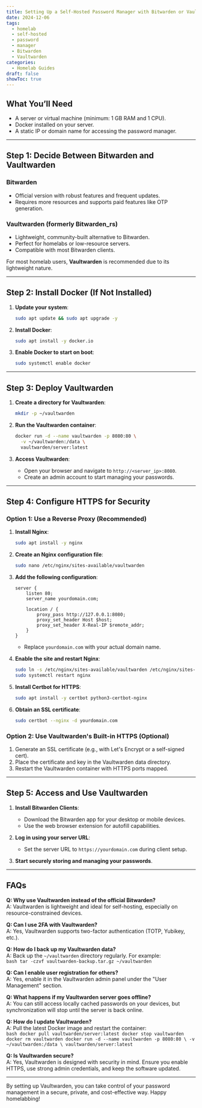 ```yaml
---
title: Setting Up a Self-Hosted Password Manager with Bitwarden or Vaultwarden
date: 2024-12-06
tags:
  - homelab
  - self-hosted
  - password
  - manager
  - Bitwarden
  - Vaultwarden
categories:
  - Homelab Guides
draft: false
showToc: true
---
```


## What You’ll Need

- A server or virtual machine (minimum: 1 GB RAM and 1 CPU).  
- Docker installed on your server.  
- A static IP or domain name for accessing the password manager.  

---

## Step 1: Decide Between Bitwarden and Vaultwarden

### **Bitwarden**  
- Official version with robust features and frequent updates.  
- Requires more resources and supports paid features like OTP generation.

### **Vaultwarden (formerly Bitwarden_rs)**  
- Lightweight, community-built alternative to Bitwarden.  
- Perfect for homelabs or low-resource servers.  
- Compatible with most Bitwarden clients.

For most homelab users, **Vaultwarden** is recommended due to its lightweight nature.

---

## Step 2: Install Docker (If Not Installed)

1. **Update your system**:  
    ````bash
    sudo apt update && sudo apt upgrade -y
    ````

2. **Install Docker**:  
    ````bash
    sudo apt install -y docker.io
    ````

3. **Enable Docker to start on boot**:  
    ````bash
    sudo systemctl enable docker
    ````

---

## Step 3: Deploy Vaultwarden

1. **Create a directory for Vaultwarden**:  
    ````bash
    mkdir -p ~/vaultwarden
    ````

2. **Run the Vaultwarden container**:  
    ````bash
    docker run -d --name vaultwarden -p 8080:80 \
      -v ~/vaultwarden:/data \
      vaultwarden/server:latest
    ````

3. **Access Vaultwarden**:  
   - Open your browser and navigate to `http://<server_ip>:8080`.  
   - Create an admin account to start managing your passwords.

---

## Step 4: Configure HTTPS for Security

### Option 1: Use a Reverse Proxy (Recommended)

1. **Install Nginx**:  
    ````bash
    sudo apt install -y nginx
    ````

2. **Create an Nginx configuration file**:  
    ````bash
    sudo nano /etc/nginx/sites-available/vaultwarden
    ````

3. **Add the following configuration**:  
    ````nginx
    server {
        listen 80;
        server_name yourdomain.com;

        location / {
            proxy_pass http://127.0.0.1:8080;
            proxy_set_header Host $host;
            proxy_set_header X-Real-IP $remote_addr;
        }
    }
    ````

   - Replace `yourdomain.com` with your actual domain name.

4. **Enable the site and restart Nginx**:  
    ````bash
    sudo ln -s /etc/nginx/sites-available/vaultwarden /etc/nginx/sites-enabled/
    sudo systemctl restart nginx
    ````

5. **Install Certbot for HTTPS**:  
    ````bash
    sudo apt install -y certbot python3-certbot-nginx
    ````

6. **Obtain an SSL certificate**:  
    ````bash
    sudo certbot --nginx -d yourdomain.com
    ````

### Option 2: Use Vaultwarden's Built-in HTTPS (Optional)

1. Generate an SSL certificate (e.g., with Let's Encrypt or a self-signed cert).  
2. Place the certificate and key in the Vaultwarden data directory.  
3. Restart the Vaultwarden container with HTTPS ports mapped.

---

## Step 5: Access and Use Vaultwarden

1. **Install Bitwarden Clients**:  
   - Download the Bitwarden app for your desktop or mobile devices.  
   - Use the web browser extension for autofill capabilities.

2. **Log in using your server URL**:  
   - Set the server URL to `https://yourdomain.com` during client setup.  

3. **Start securely storing and managing your passwords**.

---

## FAQs

**Q: Why use Vaultwarden instead of the official Bitwarden?**  
A: Vaultwarden is lightweight and ideal for self-hosting, especially on resource-constrained devices.

**Q: Can I use 2FA with Vaultwarden?**  
A: Yes, Vaultwarden supports two-factor authentication (TOTP, Yubikey, etc.).

**Q: How do I back up my Vaultwarden data?**  
A: Back up the `~/vaultwarden` directory regularly. For example:  
    ````bash
    tar -czvf vaultwarden-backup.tar.gz ~/vaultwarden
    ````

**Q: Can I enable user registration for others?**  
A: Yes, enable it in the Vaultwarden admin panel under the "User Management" section.

**Q: What happens if my Vaultwarden server goes offline?**  
A: You can still access locally cached passwords on your devices, but synchronization will stop until the server is back online.

**Q: How do I update Vaultwarden?**  
A: Pull the latest Docker image and restart the container:  
    ````bash
    docker pull vaultwarden/server:latest
    docker stop vaultwarden
    docker rm vaultwarden
    docker run -d --name vaultwarden -p 8080:80 \
      -v ~/vaultwarden:/data \
      vaultwarden/server:latest
    ````

**Q: Is Vaultwarden secure?**  
A: Yes, Vaultwarden is designed with security in mind. Ensure you enable HTTPS, use strong admin credentials, and keep the software updated.

---

By setting up Vaultwarden, you can take control of your password management in a secure, private, and cost-effective way. Happy homelabbing!
